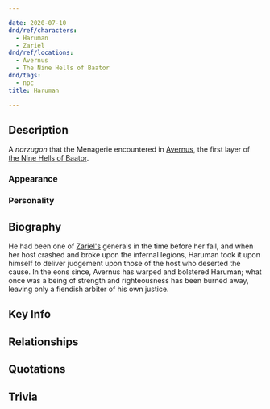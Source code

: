 ```yaml
---

date: 2020-07-10
dnd/ref/characters:
  - Haruman
  - Zariel
dnd/ref/locations:
  - Avernus
  - The Nine Hells of Baator
dnd/tags:
  - npc
title: Haruman

---
```


## Description

A _narzugon_ that the Menagerie encountered in [Avernus](/dnd/locations/avernus), the first layer of [the Nine Hells of Baator](the-nine-hells-of-baator.md).

### Appearance

### Personality

## Biography

He had been one of [Zariel's](/dnd/npcs/zariel) generals in the time before her fall, and when her host crashed and broke upon the infernal legions, Haruman took it upon himself to deliver judgement upon those of the host who deserted the cause. In the eons since, Avernus has warped and bolstered Haruman; what once was a being of strength and righteousness has been burned away, leaving only a fiendish arbiter of his own justice.

## Key Info

## Relationships

## Quotations

## Trivia

